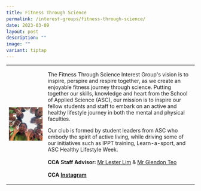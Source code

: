 ```yaml
---
title: Fitness Through Science
permalink: /interest-groups/fitness-through-science/
date: 2023-03-09
layout: post
description: ""
image: ""
variant: tiptap
---
```

<table style="minWidth: 50px">
<colgroup>
<col>
<col>
</colgroup>
<tbody>
<tr>
<td rowspan="1" colspan="1">
<div class="isomer-image-wrapper">
<img style="width: 100%" height="auto" width="100%" alt="" src="/images/Interest Groups/Fitness_Through_Science_Interest_Group.png">
</div>
</td>
<td rowspan="1" colspan="1">
<p>The Fitness Through Science Interest Group's vision is to inspire, perspire
and respire together, as we create an enjoyable fitness journey through
science. Putting together our skills, knowledge and heart from the School
of Applied Science (ASC), our mission is to inspire our fellow students
and staff to embark on an active and healthy lifestyle journey in both
the mental and physical faculties.</p>
<p></p>
<p>Our club is formed by student leaders from ASC who embody the spirit of
active living, while driving some of our initiatives such as IPPT training,
Learn-a-sport, and ASC Healthy Lifestyle Week.
<br>
<br><strong>CCA Staff Advisor:</strong>  <a href="mailto:Lester_LIM@TP.EDU.SG" rel="noopener noreferrer nofollow" target="_blank">Mr Lester Lim</a> &amp; <a href="mailto:Glendon_TEO@TP.EDU.SG" rel="noopener noreferrer nofollow" target="_blank">Mr Glendon Teo</a>
<br>
<br><strong>CCA <a href="https://www.instagram.com/asc.fits/" rel="noopener noreferrer nofollow" target="_blank">Instagram</a></strong>
</p>
</td>
</tr>
</tbody>
</table>
<p></p>
